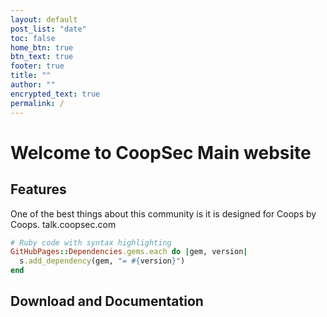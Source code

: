 ```yaml
---
layout: default
post_list: "date"
toc: false
home_btn: true
btn_text: true
footer: true
title: ""
author: ""
encrypted_text: true
permalink: /
---
```


# Welcome to CoopSec Main website
##  Features
One of the best things about this community is it is designed for Coops by Coops. 
talk.coopsec.com

```ruby
# Ruby code with syntax highlighting
GitHubPages::Dependencies.gems.each do |gem, version|
  s.add_dependency(gem, "= #{version}")
end
```
## Download and Documentation
